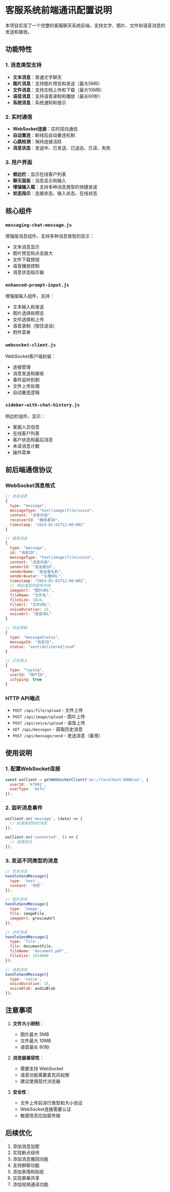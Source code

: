  # 客服系统前端通讯配置说明

本项目实现了一个完整的客服聊天系统前端，支持文字、图片、文件和语音消息的发送和接收。

## 功能特性

### 1. 消息类型支持

- **文本消息**：普通文字聊天
- **图片消息**：支持图片预览和发送（最大5MB）
- **文件消息**：支持文档上传和下载（最大10MB）
- **语音消息**：支持语音录制和播放（最长60秒）
- **系统消息**：系统通知和提示

### 2. 实时通信

- **WebSocket连接**：实时双向通信
- **自动重连**：断线后自动重连机制
- **心跳检测**：保持连接活跃
- **消息状态**：发送中、已发送、已送达、已读、失败

### 3. 用户界面

- **侧边栏**：显示在线客户列表
- **聊天面板**：消息显示和输入
- **增强输入框**：支持多种消息类型的快捷发送
- **状态指示**：连接状态、输入状态、在线状态

## 核心组件

### `messaging-chat-message.js`
增强版消息组件，支持多种消息类型的显示：
- 文本消息显示
- 图片预览和点击放大
- 文件下载按钮
- 语音播放控制
- 消息状态指示器

### `enhanced-prompt-input.js`
增强版输入组件，支持：
- 文本输入和发送
- 图片选择和预览
- 文件选择和上传
- 语音录制（按住说话）
- 附件菜单

### `websocket-client.js`
WebSocket客户端封装：
- 连接管理
- 消息发送和接收
- 事件监听机制
- 文件上传处理
- 自动重连逻辑

### `sidebar-with-chat-history.js`
侧边栏组件，显示：
- 客服人员信息
- 在线客户列表
- 客户状态和最后消息
- 未读消息计数
- 操作菜单

## 前后端通信协议

### WebSocket消息格式

```javascript
// 发送消息
{
  type: "message",
  messageType: "text|image|file|voice",
  content: "消息内容",
  receiverId: "接收者ID",
  timestamp: "2024-01-01T12:00:00Z"
}

// 接收消息
{
  type: "message",
  id: "消息ID",
  messageType: "text|image|file|voice",
  content: "消息内容",
  senderId: "发送者ID",
  senderName: "发送者名称",
  senderAvatar: "头像URL",
  timestamp: "2024-01-01T12:00:00Z",
  // 特定类型的额外字段
  imageUrl: "图片URL",
  fileName: "文件名",
  fileSize: 1024,
  fileUrl: "文件URL",
  voiceDuration: 15,
  voiceUrl: "语音URL"
}

// 状态更新
{
  type: "messageStatus",
  messageId: "消息ID",
  status: "sent|delivered|read"
}

// 正在输入
{
  type: "typing",
  userId: "用户ID",
  isTyping: true
}
```

### HTTP API端点

- `POST /api/file/upload` - 文件上传
- `POST /api/image/upload` - 图片上传
- `POST /api/voice/upload` - 语音上传
- `GET /api/messages` - 获取历史消息
- `POST /api/message/send` - 发送消息（备用）

## 使用说明

### 1. 配置WebSocket连接

```javascript
const wsClient = getWebSocketClient('ws://localhost:6006/ws', {
  userId: 'kf001',
  userType: 'kefu'
});
```

### 2. 监听消息事件

```javascript
wsClient.on('message', (data) => {
  // 处理接收到的消息
});

wsClient.on('connected', () => {
  // 连接成功
});
```

### 3. 发送不同类型的消息

```javascript
// 文本消息
handleSendMessage({
  type: 'text',
  content: '你好'
});

// 图片消息
handleSendMessage({
  type: 'image',
  file: imageFile,
  imageUrl: previewUrl
});

// 文件消息
handleSendMessage({
  type: 'file',
  file: documentFile,
  fileName: 'document.pdf',
  fileSize: 1024000
});

// 语音消息
handleSendMessage({
  type: 'voice',
  voiceDuration: 15,
  voiceBlob: audioBlob
});
```

## 注意事项

1. **文件大小限制**：
   - 图片最大 5MB
   - 文件最大 10MB
   - 语音最长 60秒

2. **浏览器兼容性**：
   - 需要支持 WebSocket
   - 语音功能需要麦克风权限
   - 建议使用现代浏览器

3. **安全性**：
   - 文件上传前进行类型和大小验证
   - WebSocket连接需要认证
   - 敏感信息应加密传输

## 后续优化

1. 添加消息加密
2. 实现断点续传
3. 添加消息撤回功能
4. 支持群聊功能
5. 添加表情和贴纸
6. 实现屏幕共享
7. 添加视频通话功能